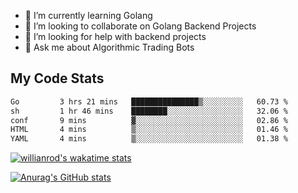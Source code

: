 
- 🌱 I’m currently learning Golang
- 👯 I’m looking to collaborate on Golang Backend Projects
- 🤔 I’m looking for help with backend projects
- 💬 Ask me about Algorithmic Trading Bots

## My Code Stats

<!--START_SECTION:waka-->

```txt
Go         3 hrs 21 mins   ███████████████▒░░░░░░░░░   60.73 %
sh         1 hr 46 mins    ████████░░░░░░░░░░░░░░░░░   32.06 %
conf       9 mins          ▓░░░░░░░░░░░░░░░░░░░░░░░░   02.86 %
HTML       4 mins          ▒░░░░░░░░░░░░░░░░░░░░░░░░   01.46 %
YAML       4 mins          ▒░░░░░░░░░░░░░░░░░░░░░░░░   01.38 %
```

<!--END_SECTION:waka-->

[![willianrod's wakatime stats](https://github-readme-stats.vercel.app/api/wakatime?username=holdandup&layout=compact&theme=react&custom_title=Wakatime%20All%20Time%20Stats&langs_count=8)](https://github.com/anuraghazra/github-readme-stats)

[![Anurag's GitHub stats](https://github-readme-stats.vercel.app/api?username=Kevinbarrero)](https://github.com/anuraghazra/github-readme-stats)




